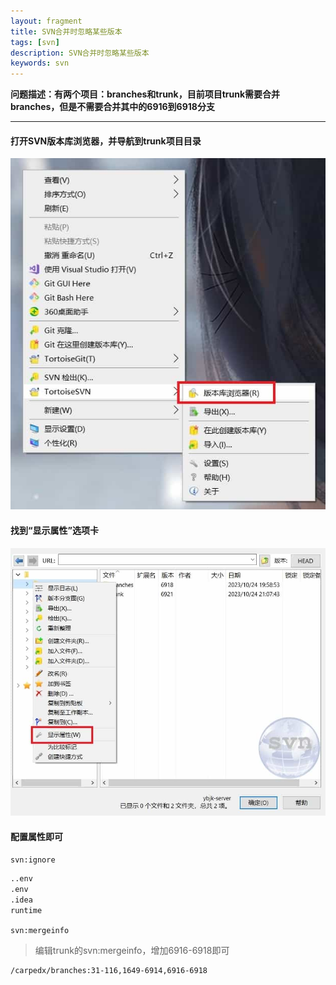 ```yaml
---
layout: fragment
title: SVN合并时忽略某些版本
tags: [svn]
description: SVN合并时忽略某些版本
keywords: svn
---
```




**问题描述：有两个项目：branches和trunk，目前项目trunk需要合并branches，但是不需要合并其中的6916到6918分支**

------



#### 打开SVN版本库浏览器，并导航到trunk项目目录

<img src="/images/fragments/svn/svn-merge-ignore-version_step1.jpg" />



#### 找到“显示属性”选项卡

<img src="/images/fragments/svn/svn-merge-ignore-version_step2.jpg" />



#### 配置属性即可

`svn:ignore`

```tex
..env
.env
.idea
runtime
```

`svn:mergeinfo`

> 编辑trunk的svn:mergeinfo，增加6916-6918即可

```tex
/carpedx/branches:31-116,1649-6914,6916-6918
```

